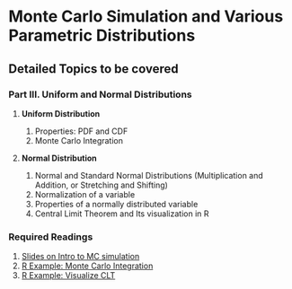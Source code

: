 # Monte Carlo Simulation and Various Parametric Distributions

## Detailed Topics to be covered

### Part III. Uniform and Normal Distributions

1. **Uniform Distribution**

    1. Properties: PDF and CDF
    2. Monte Carlo Integration
    
2. **Normal Distribution**

    1. Normal and Standard Normal Distributions (Multiplication and Addition, or Stretching and Shifting)
    2. Normalization of a variable
    3. Properties of a normally distributed variable
    3. Central Limit Theorem and Its visualization in R

### Required Readings

1. [Slides on Intro to MC simulation](../lecture/MC03.pdf)
2. [R Example: Monte Carlo Integration](../lecture/examples/MC03.Rmd)
3. [R Example: Visualize CLT](../lecture/examples/MC04.R)



